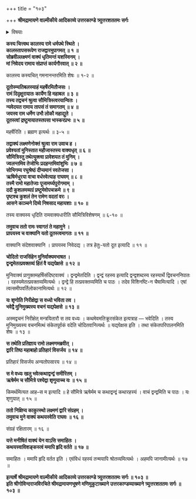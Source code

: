 +++
title = "१०३"

+++
**श्रीमद्रामायणे वाल्मीकीये आदिकाव्ये उत्तरकाण्डे त्र्युत्तरशततमः सर्गः**


<details><summary>विषयाः</summary>

कदाचन तापस-रूपिणा रुद्रेण रामम् **एत्य**  
रहस्य-वृत्तान्त-कथनाय स्वागमनस्य निवेदने  
रामेण तच्-चोदनया ऽऽमन्त्रण-समये  
तच्-छ्रोतुस्, तयोर् निरीक्षमाणस्य च  
स्वेन हनन-प्रतिज्ञा-करणेन  
सौमित्रेर् द्वार-रक्षकत्वेन स्थापन-पूर्वकं  
तं प्रति रहस्य-कथन-चोदना ॥ १ ॥
</details>


**कस्य चित्त्वथ कालस्य रामे धर्मपथे स्थिते ।  
कालस्तापसरूपेण राजद्वारमुपागमत् ॥ १ ॥  
सोब्रवील्लक्ष्मणं वाक्यं धृतिमन्तं यशस्विनम् ।  
मां निवेदय रामाय संप्राप्तं कार्यगौरवात् ॥ २ ॥**

कालस्य कस्यचित् गमनानन्तरमिति शेषः ॥ १-२ ॥

**दूतोस्म्यतिबलस्याहं महर्षेरमितौजसः ।  
रामं दिदृक्षुरायातः कार्येण हि महाबल ॥ ३ ॥  
तस्य तद्वचनं श्रुत्वा सौमित्रिस्त्वरयान्वितः ।  
न्यवेदयत रामाय तापसं तं समागतम् ॥ ४ ॥  
जयस्व राम धर्मेण उभौ लोकौ महाद्युते ।  
दूतस्त्वां द्रष्टुमायातस्तपसा भास्करप्रभः ॥ ५ ॥**

महर्षेरिति । ब्रह्मण इत्यर्थः ॥ ३-५ ॥

**तद्वाक्यं लक्ष्मणेनोक्तं श्रुत्वा राम उवाच ह ।  
प्रवेश्यतां मुनिस्तात महौजास्तस्य वाक्यधृत् ॥ ६ ॥  
सौमित्रिस्तु तथेत्युक्त्वा प्रावेशयत तं मुनिम् ।  
ज्वलन्तमिव तेजोभिः प्रदहन्तमिवांशुभिः ॥ ७ ॥  
सोभिगम्य रघुश्रेष्ठं दीप्यमानं स्वतेजसा ।  
ऋषिर्मधुरया वाचा वर्धस्वेत्याह राघवम् ॥ ८ ॥  
तस्मै रामो महातेजाः पूजामर्घ्यपुरोगमाम् ।  
ददौ कुशलमव्यग्रं प्रष्टुमेवोपचक्रमे ॥ ९ ॥  
पृष्टश्च कुशलं तेन रामेण वदतां वरः ।  
आसने काञ्चने दिव्ये निषसाद महायशाः ॥ १० ॥**

तस्य वाक्यस्य धृदिति रामवाक्यधारीति सौमित्रिविशेषणम् ॥ ६-१० ॥

**तमुवाच ततो रामः स्वागतं ते महामुने ।  
प्रापयस्व च वाक्यानि यतो दूतस्त्वमागतः ॥ ११ ॥**

वाक्यानि संदेशवाक्यानि । प्रापयस्व निवेदद्य । तत्र हेतुः-यतो दूत इत्यादि ॥ ११ ॥

**चोदितो राजसिंहेन मुनिर्वाक्यमभाषत ।  
द्वन्द्वमेतत्प्रवक्तव्यं हितं वै यद्यपेक्षसे ॥ १२ ॥**

मुनिवाक्यं प्रागुक्तमहर्षिसंदिष्टवाक्यं । द्वन्द्वमेतदिति । द्वन्द्वं रहस्य इत्यादि द्वन्द्वशब्दस्य रहस्यार्थे द्विवचननिपातः । रहस्यमेतत्प्रवक्तव्यमित्यर्थः । द्वन्द्वे हि तत्प्रवक्तव्यमिति च पाठः । तदेव विशिनष्टि-न चैषामित्यादि । एषां त्वत्समीपवर्तिलोकानामित्यर्थः ॥ १२ ॥

**यः शृणोति निरीक्षेद्वा स वध्यो भविता तव ।  
भवेद्वै मुनिमुख्यस्य वचनं यद्यपेक्षसे ॥ १३ ॥**

अस्मद्वचनं निरीक्षेत् मन्त्रयितारौ स तव वध्यः । कथमेवमतिक्रूरसंकेत इत्यत्राह — भवेदिति । तस्य मुनिमुख्यस्य वचनमित्थं संकेतपूर्वकं वदेति चोदितवानित्यर्थः ॥ यद्यपेक्षस इति । तथा संकेतपरिपालनमिति शेषः ॥ १३ ॥

**स तथेति प्रतिज्ञाय रामो लक्ष्मणमब्रवीत् ।  
द्वारि तिष्ठ महाबाहो प्रतिहारं विसर्जय ॥ १४ ॥**

प्रतिहारं विसर्जय अन्यतोपसारय ॥ १४ ॥

**स मे वध्यः खलु भवेत्कथाद्वन्द्वं समीरितम् ।  
ऋषेर्मम च सौमित्रे पश्येद्वा शृणुयाच्च यः ॥ १५ ॥**

किमर्थमित्यत आह–स म इत्यादि ॥ हे सौमित्रे ऋषेर्मम च कथाद्वन्द्वं कथारहस्यं । वाचं द्वन्द्वमिति च पाठः । यः शृणुयात् ॥ १५ ॥

**ततो निक्षिप्य काकुत्स्थो लक्ष्मणं द्वारि संग्रहम् ।  
तमुवाच मुने वाक्यं कथयस्वेति राघवः ॥ १६ ॥**

संग्रहं रक्षितारम् ॥ १६ ॥

**यत्ते मनीषितं वाक्यं येन वाऽसि समाहितः ।  
कथयस्वाविशङ्कस्त्वं ममापि हृदि वर्तते ॥ १७ ॥**

समाहितः । ममापि हृदि वर्तत इति । एवंविधं रहस्यं तन्मयापि श्रोतव्यमित्यर्थः । अहमपि जानामीत्यर्थः ॥ १७ ॥

**इत्यार्षे श्रीमद्रामायणे वाल्मीकीये आदिकाव्ये उत्तरकाण्डे त्र्युत्तरशततमः सर्गः ॥ १०३ ॥  
इति श्रीगोविन्दराजविरचिते श्रीमद्रामायणभूषणे मणिमुकुटाख्याने उत्तरकाण्डव्याख्याने त्र्युत्तरशततमः सर्गः ॥ १०३ ॥**
